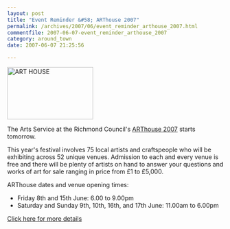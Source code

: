 ```yaml
---
layout: post
title: "Event Reminder &#58; ARThouse 2007"
permalink: /archives/2007/06/event_reminder_arthouse_2007.html
commentfile: 2007-06-07-event_reminder_arthouse_2007
category: around_town
date: 2007-06-07 21:25:56

---
```


<a href="/assets/images/2007/art_house_logo.gif" title="See larger version of - ART HOUSE"><img src="/assets/images/2007/art_house_logo_thumb.gif" width="200" height="122" alt="ART HOUSE" class="right" /></a>

The Arts Service at the Richmond Council's [ARThouse 2007](https://stmargarets.london/event/exhibition/200705141625) starts tomorrow.

This year's festival involves 75 local artists and craftspeople who will be exhibiting across 52 unique venues. Admission to each and every venue is free and there will be plenty of artists on hand to answer your questions and works of art for sale ranging in price from £1 to £5,000.

ARThouse dates and venue opening times:

-   Friday 8th and 15th June: 6.00 to 9.00pm
-   Saturday and Sunday 9th, 10th, 16th, and 17th June: 11.00am to 6.00pm

[Click here for more details](http://www.richmond.gov.uk/home/leisure_and_culture/arts/arthouse_open_studios.htm)
